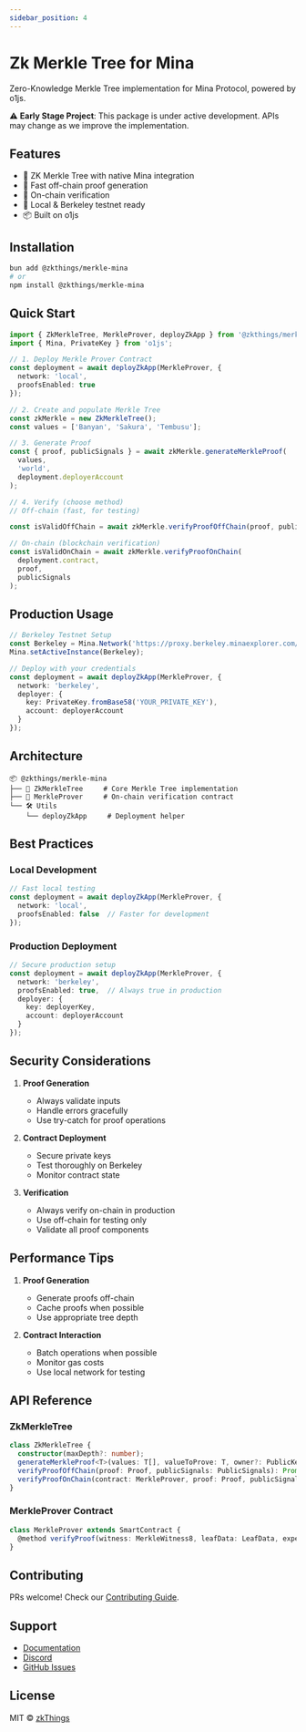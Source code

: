 ```yaml
---
sidebar_position: 4
---
```

# Zk Merkle Tree for Mina


Zero-Knowledge Merkle Tree implementation for Mina Protocol, powered by o1js.

⚠️ **Early Stage Project**: This package is under active development. APIs may change as we improve the implementation.

## Features

- 🌳 ZK Merkle Tree with native Mina integration
- 🌲 Fast off-chain proof generation
- 🎋 On-chain verification
- 🌴 Local & Berkeley testnet ready
- 📦 Built on o1js

## Installation

```bash
bun add @zkthings/merkle-mina
# or
npm install @zkthings/merkle-mina
```

## Quick Start

```typescript
import { ZkMerkleTree, MerkleProver, deployZkApp } from '@zkthings/merkle-mina';
import { Mina, PrivateKey } from 'o1js';

// 1. Deploy Merkle Prover Contract
const deployment = await deployZkApp(MerkleProver, {
  network: 'local',
  proofsEnabled: true
});

// 2. Create and populate Merkle Tree
const zkMerkle = new ZkMerkleTree();
const values = ['Banyan', 'Sakura', 'Tembusu'];

// 3. Generate Proof
const { proof, publicSignals } = await zkMerkle.generateMerkleProof(
  values,
  'world',
  deployment.deployerAccount
);

// 4. Verify (choose method)
// Off-chain (fast, for testing)

const isValidOffChain = await zkMerkle.verifyProofOffChain(proof, publicSignals);

// On-chain (blockchain verification)
const isValidOnChain = await zkMerkle.verifyProofOnChain(
  deployment.contract,
  proof,
  publicSignals
);
```

## Production Usage

```typescript
// Berkeley Testnet Setup
const Berkeley = Mina.Network('https://proxy.berkeley.minaexplorer.com/graphql');
Mina.setActiveInstance(Berkeley);

// Deploy with your credentials
const deployment = await deployZkApp(MerkleProver, {
  network: 'berkeley',
  deployer: {
    key: PrivateKey.fromBase58('YOUR_PRIVATE_KEY'),
    account: deployerAccount
  }
});
```

## Architecture

```
📦 @zkthings/merkle-mina
├── 🌲 ZkMerkleTree     # Core Merkle Tree implementation
├── 📜 MerkleProver     # On-chain verification contract
└── 🛠️ Utils
    └── deployZkApp     # Deployment helper
```

## Best Practices

### Local Development
```typescript
// Fast local testing
const deployment = await deployZkApp(MerkleProver, {
  network: 'local',
  proofsEnabled: false  // Faster for development
});
```

### Production Deployment
```typescript
// Secure production setup
const deployment = await deployZkApp(MerkleProver, {
  network: 'berkeley',
  proofsEnabled: true,  // Always true in production
  deployer: {
    key: deployerKey,
    account: deployerAccount
  }
});
```

## Security Considerations

1. **Proof Generation**
   - Always validate inputs
   - Handle errors gracefully
   - Use try-catch for proof operations

2. **Contract Deployment**
   - Secure private keys
   - Test thoroughly on Berkeley
   - Monitor contract state

3. **Verification**
   - Always verify on-chain in production
   - Use off-chain for testing only
   - Validate all proof components

## Performance Tips

1. **Proof Generation**
   - Generate proofs off-chain
   - Cache proofs when possible
   - Use appropriate tree depth

2. **Contract Interaction**
   - Batch operations when possible
   - Monitor gas costs
   - Use local network for testing

## API Reference

### ZkMerkleTree
```typescript
class ZkMerkleTree {
  constructor(maxDepth?: number);
  generateMerkleProof<T>(values: T[], valueToProve: T, owner?: PublicKey): Promise<MerkleProof>;
  verifyProofOffChain(proof: Proof, publicSignals: PublicSignals): Promise<boolean>;
  verifyProofOnChain(contract: MerkleProver, proof: Proof, publicSignals: PublicSignals): Promise<boolean>;
}
```

### MerkleProver Contract
```typescript
class MerkleProver extends SmartContract {
  @method verifyProof(witness: MerkleWitness8, leafData: LeafData, expectedRoot: Field): boolean;
}
```

## Contributing

PRs welcome! Check our [Contributing Guide](CONTRIBUTING.md).

## Support

- [Documentation](https://docs.zksdk.io)
- [Discord](https://discord.gg/zkthings)
- [GitHub Issues](https://github.com/zkthings/merkle-mina/issues)

## License

MIT © [zkThings](https://github.com/zkthings)